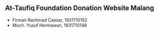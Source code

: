 
## At-Taufiq Foundation Donation Website Malang

- Firman Rachmad Caesar, 1931710152
- Moch. Yusuf Hermawan, 1931710148
